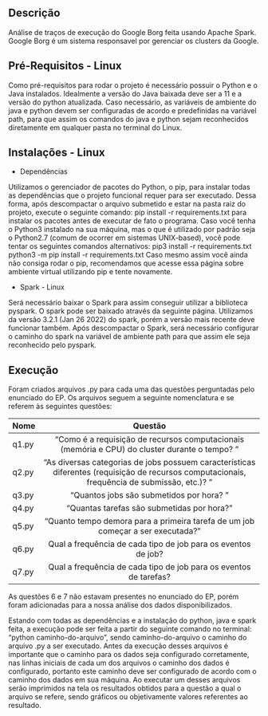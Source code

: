 ## Descrição
Análise de traços de execução do Google Borg feita usando Apache Spark. Google Borg é um sistema responsavel por gerenciar os clusters da Google.

## Pré-Requisitos - Linux

Como pré-requisitos para rodar o projeto é necessário possuir o Python e o Java instalados. Idealmente a versão do Java baixada deve ser a 11 e a versão do python atualizada. Caso necessário, as variáveis de ambiente do java e python devem ser configuradas de acordo e predefinidas na variável path, para que assim os comandos do java e python sejam reconhecidos diretamente em qualquer pasta no terminal do Linux.

## Instalações - Linux

* Dependências 

Utilizamos o gerenciador de pacotes do Python, o pip, para instalar todas as dependências que o projeto funcional requer para ser executado. Dessa forma, após descompactar o arquivo submetido e estar na pasta raiz do projeto, execute o seguinte comando: pip install -r requirements.txt para instalar os pacotes antes de executar de fato o programa. Caso você tenha o Python3 instalado na sua máquina, mas o que é utilizado por padrão seja o Python2.7 (comum de ocorrer em sistemas UNIX-based), você pode tentar os seguintes comandos alternativos:
pip3 install -r requirements.txt
python3 -m pip install -r requirements.txt
Caso mesmo assim você ainda não consiga rodar o pip, recomendamos que acesse essa página sobre ambiente virtual utilizando pip e tente novamente.

* Spark - Linux

Será necessário baixar o Spark para assim conseguir utilizar a biblioteca pyspark. O spark pode ser baixado através da seguinte página. Utilizamos da versão 3.2.1 (Jan 26 2022) do spark, porém a versão mais recente deve funcionar também.
Após descompactar o Spark, será necessário configurar o caminho do spark na variável de ambiente path para que assim ele seja reconhecido pelo pyspark.

## Execução 

Foram criados arquivos .py para cada uma das questões perguntadas pelo enunciado do EP. Os arquivos seguem a seguinte nomenclatura e se referem às seguintes questões:

| Nome  |                                                                    Questão                                                                   |
|-------|:--------------------------------------------------------------------------------------------------------------------------------------------:|
| q1.py |                         “Como é a requisição de recursos computacionais (memória e CPU) do cluster durante o tempo? ”                        |
| q2.py | “As diversas categorias de jobs possuem características diferentes (requisição de recursos computacionais, frequência de submissão, etc.)? ” |
| q3.py |                                                   “Quantos jobs são submetidos por hora? ”                                                   |
| q4.py |                                                  “Quantas tarefas são submetidas por hora?”                                                  |
| q5.py |                                “Quanto tempo demora para a primeira tarefa de um job começar a ser executada?”                               |
| q6.py |                                         Qual a frequência de cada tipo de job para os eventos de job?                                        |
| q7.py |                                       Qual a frequência de cada tipo de job para os eventos de tarefas?                                      |

As questões 6 e 7 não estavam presentes no enunciado do EP, porém foram adicionadas para a nossa análise dos dados disponibilizados.

Estando com todas as dependências e a instalação do python, java e spark feita,  a execução pode ser feita a partir do seguinte comando no terminal: “python caminho-do-arquivo”, sendo caminho-do-arquivo o caminho do arquivo .py a ser executado. Antes da execução desses arquivos é importante que o caminho para os dados seja configurado corretamente, nas linhas iniciais de cada um dos arquivos o caminho dos dados é configurado, portanto este caminho deve ser configurado de acordo com o caminho dos dados em sua máquina.  Ao executar um desses arquivos serão imprimidos na tela os resultados obtidos para a questão a qual o arquivo se refere, sendo gráficos ou objetivamente valores referentes ao resultado.
